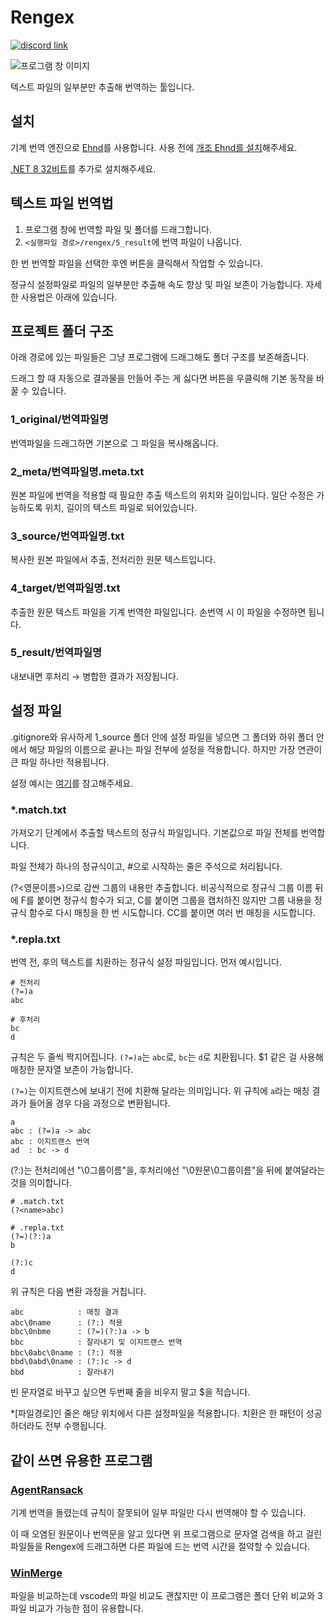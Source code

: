 ﻿# Rengex

[![discord link](https://img.shields.io/badge/discord-chat-5865F2?logo=discord)](https://discord.gg/4mJh9EUzfV)

![프로그램 창 이미지](doc/mainwindow.png)

텍스트 파일의 일부분만 추출해 번역하는 툴입니다.

## 설치

기계 번역 엔진으로 [Ehnd](https://github.com/sokcuri/ehnd)를 사용합니다.
사용 전에 [개조 Ehnd를 설치](https://m.blog.naver.com/waltherp38/221062272423)해주세요.

[.NET 8 32비트](https://dotnet.microsoft.com/en-us/download/dotnet/thank-you/runtime-desktop-8.0.0-windows-x86-installer)를 추가로 설치해주세요.

## 텍스트 파일 번역법

1. 프로그램 창에 번역할 파일 및 폴더를 드래그합니다.
2. `<실행파일 경로>/rengex/5_result`에 번역 파일이 나옵니다.

한 번 번역할 파일을 선택한 후엔 버튼을 클릭해서 작업할 수 있습니다.

정규식 설정파일로 파일의 일부분만 추출해 속도 향상 및 파일 보존이 가능합니다. 자세한 사용법은 아래에 있습니다.

## 프로젝트 폴더 구조

아래 경로에 있는 파일들은 그냥 프로그램에 드래그해도 폴더 구조를 보존해줍니다.

드래그 할 때 자동으로 결과물을 만들어 주는 게 싫다면 버튼을 우클릭해 기본 동작을 바꿀 수 있습니다.

### 1_original/번역파일명

번역파일을 드래그하면 기본으로 그 파일을 복사해옵니다.

### 2_meta/번역파일명.meta.txt

원본 파일에 번역을 적용할 때 필요한 추출 텍스트의 위치와 길이입니다.
일단 수정은 가능하도록 위치, 길이의 텍스트 파일로 되어있습니다.

### 3_source/번역파일명.txt

복사한 원본 파일에서 추출, 전처리한 원문 텍스트입니다.

### 4_target/번역파일명.txt

추출한 원문 텍스트 파일을 기계 번역한 파일입니다. 손번역 시 이 파일을 수정하면 됩니다.

### 5_result/번역파일명

내보내면 후처리 → 병합한 결과가 저장됩니다.

## 설정 파일

.gitignore와 유사하게 1_source 폴더 안에 설정 파일을 넣으면 그 폴더와 하위 폴더 안에서
해당 파일의 이름으로 끝나는 파일 전부에 설정을 적용합니다. 하지만 가장 연관이 큰 파일 하나만 적용됩니다.

설정 예시는 [여기](https://github.com/nanikit/rengex-config)를 참고해주세요.

### \*.match.txt

가져오기 단계에서 추출할 텍스트의 정규식 파일입니다.
기본값으로 파일 전체를 번역합니다.

파일 전체가 하나의 정규식이고, #으로 시작하는 줄은 주석으로 처리됩니다.

(?<영문이름>)으로 감싼 그룹의 내용만 추출합니다.
비공식적으로 정규식 그룹 이름 뒤에 F를 붙이면 정규식 함수가 되고, C를 붙이면 그룹을 캡처하진 않지만 그룹 내용을 정규식 함수로 다시 매칭을 한 번 시도합니다. CC를 붙이면 여러 번 매칭을 시도합니다.

### \*.repla.txt

번역 전, 후의 텍스트를 치환하는 정규식 설정 파일입니다. 먼저 예시입니다.

```
# 전처리
(?=)a
abc

# 후처리
bc
d
```

규칙은 두 줄씩 짝지어집니다. `(?=)a`는 `abc`로, `bc`는 `d`로 치환됩니다. \$1 같은 걸 사용해 매칭한 문자열 보존이 가능합니다.

`(?=)`는 이지트랜스에 보내기 전에 치환해 달라는 의미입니다. 위 규칙에 `a`라는 매칭 결과가 들어올 경우 다음 과정으로 변환됩니다.

```
a
abc : (?=)a -> abc
abc : 이지트랜스 번역
ad  : bc -> d
```

(?:)는 전처리에선 "\0그룹이름"을, 후처리에선 "\0원문\0그룹이름"을 뒤에 붙여달라는 것을 의미합니다.

```
# .match.txt
(?<name>abc)
```

```
# .repla.txt
(?=)(?:)a
b

(?:)c
d
```

위 규칙은 다음 변환 과정을 거칩니다.

```
abc            : 매칭 결과
abc\0name      : (?:) 적용
bbc\0nbme      : (?=)(?:)a -> b
bbc            : 잘라내기 및 이지트랜스 번역
bbc\0abc\0name : (?:) 적용
bbd\0abd\0name : (?:)c -> d
bbd            : 잘라내기
```

빈 문자열로 바꾸고 싶으면 두번째 줄을 비우지 말고 \$을 적습니다.

\*[파일경로]인 줄은 해당 위치에서 다른 설정파일을 적용합니다. 치환은 한 패턴이 성공하더라도 전부 수행됩니다.

## 같이 쓰면 유용한 프로그램

### [AgentRansack](https://www.mythicsoft.com/agentransack/)

기계 번역을 돌렸는데 규칙이 잘못되어 일부 파일만 다시 번역해야 할 수 있습니다.

이 때 오염된 원문이나 번역문을 알고 있다면 위 프로그램으로 문자열 검색을 하고 걸린 파일들을 Rengex에 드래그하면 다른 파일에 드는 번역 시간을 절약할 수 있습니다.

### [WinMerge](http://winmerge.org/)

파일을 비교하는데 vscode의 파일 비교도 괜찮지만 이 프로그램은 폴더 단위 비교와 3파일 비교가 가능한 점이 유용합니다.
